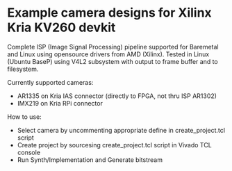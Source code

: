 # Example camera designs for Xilinx Kria KV260 devkit

Complete ISP (Image Signal Processing) pipeline supported for Baremetal and Linux using opensource drivers from AMD (Xilinx).
Tested in Linux (Ubuntu BaseP) using V4L2 subsystem with output to frame buffer and to filesystem.
  
Currently supported cameras:
  - AR1335 on Kria IAS connector (directly to FPGA, not thru ISP AR1302)
  - IMX219 on Kria RPi connector

How to use:
  - Select camera by uncommenting appropriate define in create_project.tcl script
  - Create project by sourcesing create_project.tcl script in Vivado TCL console
  - Run Synth/Implementation and Generate bitstream
    
